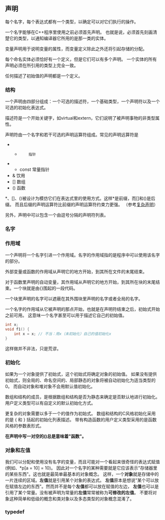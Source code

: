 ## 声明

每个名字，每个表达式都有一个类型，以确定可以对它们执行的操作。

一个名字能够在C++程序里使用之前必须首先声明。
也就是说，必须首先刻画清楚它的类型，以通知编译器它所用的是那一类的实体。

变量声明用于说明变量的属性，而变量定义除此之外还将引起存储的分配。

每个命名实体必须恰好有一个定义，但是它们可以有多个声明。
一个实体的所有声明必须在所引用的类型上完全一致。

任何描述了初始值的声明都是一个定义。

### 结构

一个声明由四部分组成：一个可选的描述符，一个基础类型，一个声明符以及一个可选的初始化表达式。

描述符是一个开始关键字，如virtual和extern，它们说明了被声明事物的非类型属性。

声明符由一个名字和若干可选的声明运算符组成。常见的声明远算符是

- *         指针
- * const   常量指针
- &         饮用
- []        数组
- ()        函数

\*、[]、()被设计为模仿它们在表达式里的使用方式。这样\*是前缀，而[]和()是后缀。
而且后缀的声明运算符比前缀的声明运算符约束力更强。
（参考[复杂声明](https://github.com/donfyy/Android/blob/master/ndk/c.md#%E4%BE%8B1%E5%A4%8D%E6%9D%82%E5%A3%B0%E6%98%8E)）

另外，声明中可以包含一个由逗号分隔的声明符列表。

### 名字

### 作用域

一个声明将一个名字引进一个作用域。名字的作用域指的是程序中可以使用该名字的部分。

外部变量或函数的作用域从声明它的地方开始，到其所在文件的末尾结束。

对于函数里声明的自动变量，其作用域从声明它的地方开始，到其所在块的末尾结束。一个块就是由{}围起的一段代码。

一个块里声明的名字可以遮蔽在其外围块里声明的名字或者全局的名字。

一个名字的作用域从它被声明的那点开始，也就是在声明符结束之后，初始式开始之前可用。
这意味一个名字甚至可以用于描述它自己的初始值。

```c++
int x;
void f1() {
    int x = x; // 不当：用x（未初始化）自己的值初始化x
}
```

这样做并不非法，只是荒谬。

### 初始化

如果为一个对象提供了初始式，这个初始式将确定对象的初始值。
如果没有提供初始式，则全局的、命名空间的、局部静态的对象将被自动初始化为适当类型的0。
而自动对象和堆对象不会用默认值初始化。

数组和结构的成员，是根据数组和结构是否为静态来确定是否默认地进行初始化。
用户定义类型可以有自定义的默认初始化方式。

更复杂的对象需要以多于一个的值作为初始式。
数组和结构的C风格初始化采用的是 { 和 } 括起的初始化列表描述。
带有构造函数的用户定义类型采用的是函数风格的参数表形式。

**在声明中写一对空的()总是意味着"函数"。**

### 对象和左值

我们可以分配和使用没有名字的变量，而且可能对一个看起来很奇怪的表达式赋值(例如、\*p\[a = 10\] = 10)。
因此对一个名字的某种需要就是它应该表示"存储器里的某些东西"。这也就是最简单最基本的对象概念。
这样，一个**对象**就是存储中的一片连续的区域。**左值**就是引用某个对象的表达式。
**左值**原本是想说"某个可以放在赋值左边的东西"。然而并不是每个**左值**都可以放在赋值的左边，
**左值**也可以是引用了某个常量。没有被声明为常量的**左值**常常被称为**可修改的左值**。
不要将对象这种简单和低级的概念和类对象以及多态类型的对象概念混淆了。

### typedef